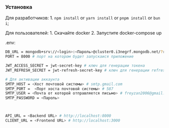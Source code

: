 ### Установка

Для разработчиков: 1. `npm install` or `yarn install` or `pnpm install` or `bun i`;

Для пользователей: 1. Скачайте docker 2. Запустите docker-compose up

.env:

```bash
DB_URL = mongodb+srv://<login>:<Пароль>@cluster0.i3negrf.mongodb.net/?retryWrites=true&w=majority&appName=Cluster0
PORT = 8000 # порт на котором будет запускаися приложение

JWT_ACCESS_SECRET = jwt-secret-key # ключ для генерации токена
JWT_REFRESH_SECRET = jwt-refresh-secret-key # ключ для генерации refresh токена

# Для активации аккаунта
SMTP_HOST = <Хост почтовой системы> # smtp.gmail.com
SMTP_PORT =  <Порт хоста почтовой системы> # 587
SMTP_USER = <Почта от которой отправляется письмо> # freyzan2006@gmail.com
SMTP_PASSWORD = <Пароль>



API_URL = <Backend URL> # http://localhost:8000
CLIENT_URL = <Frontend URL> # http://localhost:3000
```